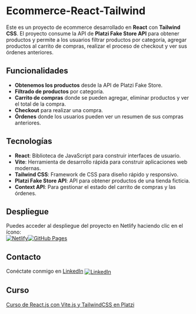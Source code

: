 # Ecommerce-React-Tailwind

Este es un proyecto de ecommerce desarrollado en **React** con **Tailwind CSS**. El proyecto consume la API de **Platzi Fake Store API** para obtener productos y permite a los usuarios filtrar productos por categoría, agregar productos al carrito de compras, realizar el proceso de checkout y ver sus órdenes anteriores.

## Funcionalidades

- **Obtenemos los productos** desde la API de Platzi Fake Store.
- **Filtrado de productos** por categoría.
- **Carrito de compras** donde se pueden agregar, eliminar productos y ver el total de la compra.
- **Checkout** para realizar una compra.
- **Órdenes** donde los usuarios pueden ver un resumen de sus compras anteriores.

## Tecnologías

- **React**: Biblioteca de JavaScript para construir interfaces de usuario.
- **Vite**: Herramienta de desarrollo rápida para construir aplicaciones web modernas.
- **Tailwind CSS**: Framework de CSS para diseño rápido y responsivo.
- **Platzi Fake Store API**: API para obtener productos de una tienda ficticia.
- **Context API**: Para gestionar el estado del carrito de compras y las órdenes.

## Despliegue

Puedes acceder al despliegue del proyecto en Netlify haciendo clic en el ícono:  
[![Netlify](https://img.icons8.com/?size=50&id=YsPdguLCFOMH&format=png&color=000000 "Netlify")](https://admirable-crumble-7e06c8.netlify.app/)[![GitHub Pages](https://img.icons8.com/?size=50&id=106564&format=png&color=000000 "GitHub Pages")](https://josesanchezmx.github.io/Ecommerce-React-Vite-Tailwind/)


## Contacto

Conéctate conmigo en [LinkedIn](https://www.linkedin.com/in/josé-alberto-sánchez-montiel-8a9b811a6) <a href="https://www.linkedin.com/in/josé-alberto-sánchez-montiel-8a9b811a6" target="_blank"><img src="https://img.icons8.com/ios-filled/30/0A66C2/linkedin.png" alt="LinkedIn" style="vertical-align: middle;"/></a>

## Curso

[Curso de React.js con Vite.js y TailwindCSS en Platzi](https://platzi.com/cursos/react-vite-tailwindcss/ "Curso de React.js con Vite.js y TailwindCSS")
